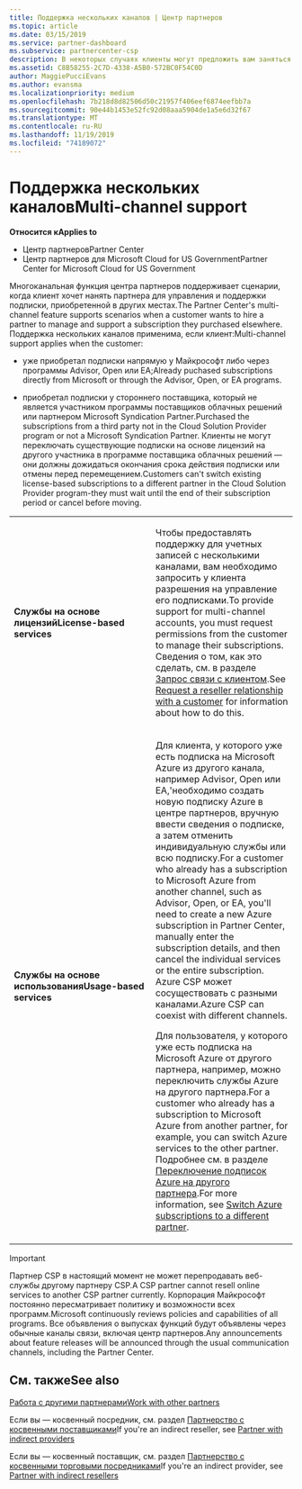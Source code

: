 ```yaml
---
title: Поддержка нескольких каналов | Центр партнеров
ms.topic: article
ms.date: 03/15/2019
ms.service: partner-dashboard
ms.subservice: partnercenter-csp
description: В некоторых случаях клиенты могут предложить вам заняться подготовкой к работе и поддержкой их подписки, которую они приобрели в другом месте.
ms.assetid: C8B58255-2C7D-4338-A5B0-572BC0F54C0D
author: MaggiePucciEvans
ms.author: evansma
ms.localizationpriority: medium
ms.openlocfilehash: 7b218d8d82506d50c21957f406eef6874eefbb7a
ms.sourcegitcommit: 90e44b1453e52fc92d08aaa5904de1a5e6d32f67
ms.translationtype: MT
ms.contentlocale: ru-RU
ms.lasthandoff: 11/19/2019
ms.locfileid: "74189072"
---
```

# <a name="multi-channel-support"></a><span data-ttu-id="9f21c-103">Поддержка нескольких каналов</span><span class="sxs-lookup"><span data-stu-id="9f21c-103">Multi-channel support</span></span>

<span data-ttu-id="9f21c-104">**Относится к**</span><span class="sxs-lookup"><span data-stu-id="9f21c-104">**Applies to**</span></span>

-  <span data-ttu-id="9f21c-105">Центр партнеров</span><span class="sxs-lookup"><span data-stu-id="9f21c-105">Partner Center</span></span>
-  <span data-ttu-id="9f21c-106">Центр партнеров для Microsoft Cloud for US Government</span><span class="sxs-lookup"><span data-stu-id="9f21c-106">Partner Center for Microsoft Cloud for US Government</span></span>


<span data-ttu-id="9f21c-107">Многоканальная функция центра партнеров поддерживает сценарии, когда клиент хочет нанять партнера для управления и поддержки подписки, приобретенной в других местах.</span><span class="sxs-lookup"><span data-stu-id="9f21c-107">The Partner Center's multi-channel feature supports scenarios when a customer wants to hire a partner to manage and support a subscription they purchased elsewhere.</span></span> <span data-ttu-id="9f21c-108">Поддержка нескольких каналов применима, если клиент:</span><span class="sxs-lookup"><span data-stu-id="9f21c-108">Multi-channel support applies when the customer:</span></span>

-   <span data-ttu-id="9f21c-109">уже приобретал подписки напрямую у Майкрософт либо через программы Advisor, Open или EA;</span><span class="sxs-lookup"><span data-stu-id="9f21c-109">Already puchased subscriptions directly from Microsoft or through the Advisor, Open, or EA programs.</span></span>

-   <span data-ttu-id="9f21c-110">приобретал подписки у стороннего поставщика, который не является участником программы поставщиков облачных решений или партнером Microsoft Syndication Partner.</span><span class="sxs-lookup"><span data-stu-id="9f21c-110">Purchased the subscriptions from a third party not in the Cloud Solution Provider program or not a Microsoft Syndication Partner.</span></span> <span data-ttu-id="9f21c-111">Клиенты не могут переключать существующие подписки на основе лицензий на другого участника в программе поставщика облачных решений — они должны дожидаться окончания срока действия подписки или отмены перед перемещением.</span><span class="sxs-lookup"><span data-stu-id="9f21c-111">Customers can't switch existing license-based subscriptions to a different partner in the Cloud Solution Provider program-they must wait until the end of their subscription period or cancel before moving.</span></span>


<table>
<colgroup>
<col width="50%" />
<col width="50%" />
</colgroup>
<tbody>
<tr class="odd">
<td><p><span data-ttu-id="9f21c-112"><strong>Службы на основе лицензий</strong></span><span class="sxs-lookup"><span data-stu-id="9f21c-112"><strong>License-based services</strong></span></span></p></td>
<td><p><span data-ttu-id="9f21c-113">Чтобы предоставлять поддержку для учетных записей с несколькими каналами, вам необходимо запросить у клиента разрешения на управление его подписками.</span><span class="sxs-lookup"><span data-stu-id="9f21c-113">To provide support for multi-channel accounts, you must request permissions from the customer to manage their subscriptions.</span></span> <span data-ttu-id="9f21c-114">Сведения о том, как это сделать, см. в разделе <a href="request-a-relationship-with-a-customer.md" data-raw-source="[Request a reseller relationship with a customer](request-a-relationship-with-a-customer.md)">Запрос связи с клиентом</a>.</span><span class="sxs-lookup"><span data-stu-id="9f21c-114">See <a href="request-a-relationship-with-a-customer.md" data-raw-source="[Request a reseller relationship with a customer](request-a-relationship-with-a-customer.md)">Request a reseller relationship with a customer</a> for information about how to do this.</span></span></p></td>
</tr>
<tr class="even">
<td><p><span data-ttu-id="9f21c-115"><strong>Службы на основе использования</strong></span><span class="sxs-lookup"><span data-stu-id="9f21c-115"><strong>Usage-based services</strong></span></span></p></td>
<td>
<p><span data-ttu-id="9f21c-116">Для клиента, у которого уже есть подписка на Microsoft Azure из другого канала, например Advisor, Open или EA,&#39;необходимо создать новую подписку Azure в центре партнеров, вручную ввести сведения о подписке, а затем отменить индивидуальную службы или всю подписку.</span><span class="sxs-lookup"><span data-stu-id="9f21c-116">For a customer who already has a subscription to Microsoft Azure from another channel, such as Advisor, Open, or EA, you&#39;ll need to create a new Azure subscription in Partner Center, manually enter the subscription details, and then cancel the individual services or the entire subscription.</span></span> <span data-ttu-id="9f21c-117">Azure CSP может сосуществовать с разными каналами.</span><span class="sxs-lookup"><span data-stu-id="9f21c-117">Azure CSP can coexist with different channels.</span></span></p>
<p><span data-ttu-id="9f21c-118">Для пользователя, у которого уже есть подписка на Microsoft Azure от другого партнера, например, можно переключить службы Azure на другого партнера.</span><span class="sxs-lookup"><span data-stu-id="9f21c-118">For a customer who already has a subscription to Microsoft Azure from another partner, for example, you can switch Azure services to the other partner.</span></span>  <span data-ttu-id="9f21c-119">Подробнее см. в разделе <a href="switch-azure-subscriptions-to-a-different-partner.md" data-raw-source="[Switch Azure subscriptions to a different partner](switch-azure-subscriptions-to-a-different-partner.md)">Переключение подписок Azure на другого партнера</a>.</span><span class="sxs-lookup"><span data-stu-id="9f21c-119">For more information, see <a href="switch-azure-subscriptions-to-a-different-partner.md" data-raw-source="[Switch Azure subscriptions to a different partner](switch-azure-subscriptions-to-a-different-partner.md)">Switch Azure subscriptions to a different partner</a>.</span></span></p>
</td>
</tr>
</tbody>
</table>

> [!IMPORTANT]  
> <span data-ttu-id="9f21c-120">Партнер CSP в настоящий момент не может перепродавать веб-службы другому партнеру CSP.</span><span class="sxs-lookup"><span data-stu-id="9f21c-120">A CSP partner cannot resell online services to another CSP partner currently.</span></span> <span data-ttu-id="9f21c-121">Корпорация Майкрософт постоянно пересматривает политику и возможности всех программ.</span><span class="sxs-lookup"><span data-stu-id="9f21c-121">Microsoft continuously reviews policies and capabilities of all programs.</span></span> <span data-ttu-id="9f21c-122">Все объявления о выпусках функций будут объявлены через обычные каналы связи, включая центр партнеров.</span><span class="sxs-lookup"><span data-stu-id="9f21c-122">Any announcements about feature releases will be announced through the usual communication channels, including the Partner Center.</span></span> 

## <a name="see-also"></a><span data-ttu-id="9f21c-123">См. также</span><span class="sxs-lookup"><span data-stu-id="9f21c-123">See also</span></span>

[<span data-ttu-id="9f21c-124">Работа с другими партнерами</span><span class="sxs-lookup"><span data-stu-id="9f21c-124">Work with other partners</span></span>](work-with-other-partners.md)

<span data-ttu-id="9f21c-125">Если вы — косвенный посредник, см. раздел [Партнерство с косвенными поставщиками](indirect-reseller-tasks-in-partner-center.md)</span><span class="sxs-lookup"><span data-stu-id="9f21c-125">If you're an indirect reseller, see [Partner with indirect providers](indirect-reseller-tasks-in-partner-center.md)</span></span>

<span data-ttu-id="9f21c-126">Если вы — косвенный поставщик, см. раздел [Партнерство с косвенными торговыми посредниками](indirect-provider-tasks-in-partner-center.md)</span><span class="sxs-lookup"><span data-stu-id="9f21c-126">If you're an indirect provider, see [Partner with indirect resellers](indirect-provider-tasks-in-partner-center.md)</span></span> 

 

 



